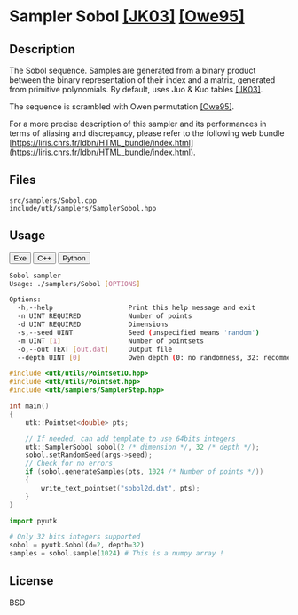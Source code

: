 # Sampler Sobol [[JK03]](http://web.maths.unsw.edu.au/~fkuo/sobol/) [[Owe95]](https://statistics.stanford.edu/sites/default/files/EFS%20NSF%20464.pdf)


## Description

The Sobol sequence. Samples are generated from a binary product between the binary representation of their index and a matrix, generated from primitive polynomials. By default, uses Juo & Kuo tables [[JK03]](http://web.maths.unsw.edu.au/~fkuo/sobol/).

The sequence is scrambled with Owen permutation [[Owe95]](https://statistics.stanford.edu/sites/default/files/EFS%20NSF%20464.pdf).

For a more precise description of this sampler and its performances in terms of aliasing and discrepancy, please refer to the following web bundle [https://liris.cnrs.fr/ldbn/HTML_bundle/index.html](https://liris.cnrs.fr/ldbn/HTML_bundle/index.html).

## Files

```
src/samplers/Sobol.cpp  
include/utk/samplers/SamplerSobol.hpp
```

## Usage

<button class="tablink exebutton" onclick="openCode('exe', this)" markdown="1">Exe</button> 
<button class="tablink cppbutton" onclick="openCode('cpp', this)" markdown="1">C++</button> 
<button class="tablink pybutton" onclick="openCode('py', this)" markdown="1">Python</button> 
<br/>
  

<div class="exe tabcontent">

```bash
Sobol sampler
Usage: ./samplers/Sobol [OPTIONS]

Options:
  -h,--help                   Print this help message and exit
  -n UINT REQUIRED            Number of points
  -d UINT REQUIRED            Dimensions
  -s,--seed UINT              Seed (unspecified means 'random')
  -m UINT [1]                 Number of pointsets
  -o,--out TEXT [out.dat]     Output file
  --depth UINT [0]            Owen depth (0: no randomness, 32: recommended).
```

</div>

<div class="cpp tabcontent">

```  cpp
#include <utk/utils/PointsetIO.hpp>
#include <utk/utils/Pointset.hpp>
#include <utk/samplers/SamplerStep.hpp>

int main()
{
    utk::Pointset<double> pts;

    // If needed, can add template to use 64bits integers
    utk::SamplerSobol sobol(2 /* dimension */, 32 /* depth */);
    sobol.setRandomSeed(args->seed);
    // Check for no errors
    if (sobol.generateSamples(pts, 1024 /* Number of points */))
    {
        write_text_pointset("sobol2d.dat", pts);
    }
}
```  

</div>

<div class="py tabcontent">

``` python
import pyutk

# Only 32 bits integers supported
sobol = pyutk.Sobol(d=2, depth=32) 
samples = sobol.sample(1024) # This is a numpy array !
```  

</div>

## License

BSD